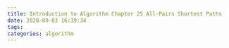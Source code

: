 ```yaml
---
title: Introduction to Algorithm Chapter 25 All-Pairs Shortest Paths
date: 2020-09-03 16:39:34
tags:
categories: algorithm
---
```

